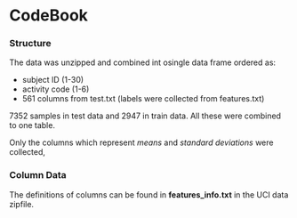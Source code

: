 # CodeBook

### Structure

The data was unzipped and combined int osingle data frame ordered as:

* subject ID (1-30)
* activity code (1-6)
* 561 columns from test.txt (labels were collected from features.txt)

7352 samples in test data and 2947 in train data.
All these were combined to one table.

Only the columns which represent *means* and *standard deviations* were collected,

### Column Data

The definitions of columns can be found in **features\_info.txt** in the UCI data zipfile.

